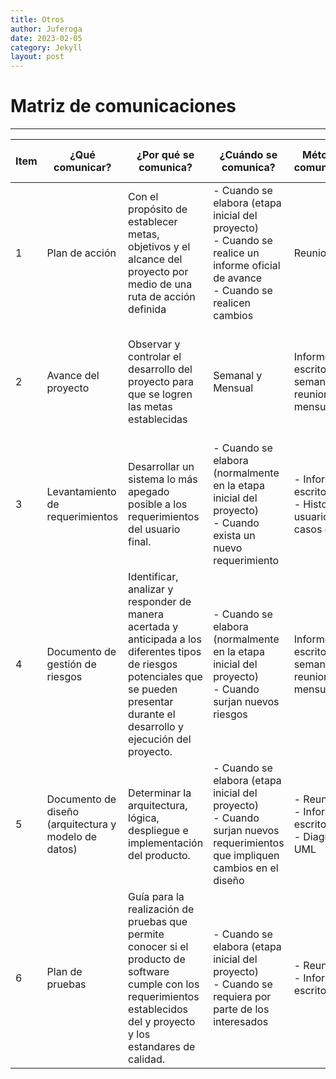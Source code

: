 ```yaml
---
title: Otros
author: Juferoga
date: 2023-02-05
category: Jekyll
layout: post
---
```


# Matriz de comunicaciones

---

<div class="table-wrapper" markdown="block">
  <table>
    <thead>
      <tr>
        <th>Item</th>
        <th>¿Qué comunicar?</th>
        <th>¿Por qué se comunica?</th>
        <th>¿Cuándo se comunica?</th>
        <th>Método de comunicación</th>
        <th>¿Quién comunica?</th>
        <th>¿A quién se comunica?</th>
        <th>¿Quién aprueba?</th>
      </tr>
    </thead>
    <tbody>
      <tr>
        <td>1</td>
        <td>Plan de acción</td>
        <td>Con el propósito de establecer metas, objetivos y el alcance del proyecto por medio de una ruta de acción definida</td>
        <td>- Cuando se elabora (etapa inicial del proyecto)<br>- Cuando se realice un informe oficial de avance<br>- Cuando se realicen cambios</td>
        <td>Reuniones</td>
        <td>Lider<br>Lider de planeación<br>SCRUM Master<br></td>
        <td>A las partes interesadas</td>
        <td>Interventor</td>
      </tr>
      <tr>
        <td>2</td>
        <td>Avance del proyecto</td>
        <td>Observar y controlar el desarrollo del proyecto para que se logren las metas establecidas</td>
        <td>Semanal y Mensual</td>
        <td>Informes escritos semanales y reuniones mensuales</td>
        <td>Lider<br>Lider de desarrollo<br>Lider de calidad<br>Lider de soporte<br>SCRUM Master</td>
        <td>A las partes interesadas</td>
        <td>Interventor</td>
      </tr>
      <tr>
        <td>3</td>
        <td>Levantamiento de requerimientos</td>
        <td> Desarrollar un sistema lo más apegado posible a los requerimientos del usuario final.</td>
        <td>- Cuando se elabora (normalmente en la etapa inicial del proyecto)<br>-  Cuando exista un nuevo requerimiento </td>
        <td>- Informes escritos<br>- Historias de usuario o casos de uso </td>
        <td>Lider<br>Lider de desarrollo<br>Lider de calidad</td>
        <td>A las partes interesadas</td>
        <td>Interventor</td>
      </tr>
      <tr>
        <td>4</td>
        <td>Documento de gestión de riesgos</td>
        <td>Identificar, analizar y responder de manera acertada y anticipada a los diferentes tipos de riesgos potenciales que se pueden presentar durante el desarrollo y ejecución del proyecto.</td>
        <td>- Cuando se elabora (normalmente en la etapa inicial del proyecto)<br>- Cuando surjan nuevos riesgos</td>
        <td>Informes escritos semanales y reuniones mensuales</td>
        <td>Lider<br>Lider de desarrollo<br>Lider de calidad<br>Lider de soporte</td>
        <td>A las partes interesadas</td>
        <td>Interventor</td>
      </tr>
      <tr>
        <td>5</td>
        <td>Documento de diseño (arquitectura y modelo de datos)</td>
        <td>Determinar la arquitectura, lógica, despliegue e implementación del producto.</td>
        <td>- Cuando se elabora (etapa inicial del proyecto) <br>- Cuando surjan nuevos requerimientos que impliquen cambios en el diseño </td>
        <td>- Reuniones<br>- Informes escritos<br>- Diagramas UML</td>
        <td>Lider<br>Lider de desarrollo<br>Lider de calidad<br>Lider de soporte</td>
        <td>A las partes interesadas</td>
        <td>Interventor</td>
      </tr>
      <tr>
        <td>6</td>
        <td>Plan de pruebas</td>
        <td>Guía para la realización de pruebas que permite conocer si el producto de software cumple con los requerimientos establecidos del y proyecto y los estandares de calidad.</td>
        <td>- Cuando se elabora (etapa inicial del proyecto)<br>- Cuando se requiera por parte de los<br>interesados</td>
        <td>- Reuniones <br>- Informes escritos</td>
        <td>Lider<br>Lider de desarrollo<br>Lider de calidad<br>Lider de soporte<br>SCRUM Master</td>
        <td>A las partes interesadas</td>
        <td>Interventor</td>
      </tr>
    </tbody>
  </table>
</div>